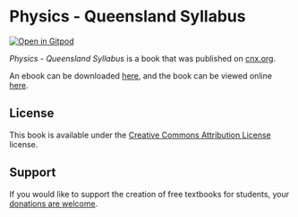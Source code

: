 # Physics - Queensland  Syllabus

[![Open in Gitpod](https://gitpod.io/button/open-in-gitpod.svg)](https://gitpod.io/from-referrer/)

_Physics - Queensland  Syllabus_ is a book that was published on [cnx.org](https://cnx.org/).

An ebook can be downloaded [here](https://github.com/cnx-user-books/cnxbook-physics-queensland-syllabus/releases/latest), and the book can be viewed online [here](https://github.com/cnx-user-books/cnxbook-physics-queensland-syllabus/releases/latest).

## License
This book is available under the [Creative Commons Attribution License](./LICENSE) license.

## Support
If you would like to support the creation of free textbooks for students, your [donations are welcome](https://riceconnect.rice.edu/donation/support-openstax-banner).
